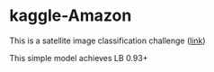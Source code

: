 # kaggle-Amazon

This is a satellite image classification challenge ([link](https://www.kaggle.com/c/planet-understanding-the-amazon-from-space)) 

This simple model achieves LB 0.93+
